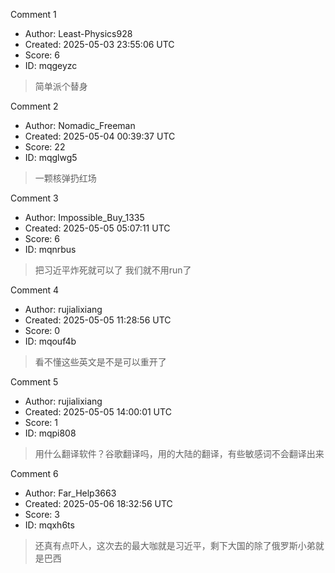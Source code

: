 Comment 1

- Author: Least-Physics928
- Created: 2025-05-03 23:55:06 UTC
- Score: 6
- ID: mqgeyzc

> 简单派个替身

Comment 2

- Author: Nomadic_Freeman
- Created: 2025-05-04 00:39:37 UTC
- Score: 22
- ID: mqglwg5

> 一颗核弹扔红场

Comment 3

- Author: Impossible_Buy_1335
- Created: 2025-05-05 05:07:11 UTC
- Score: 6
- ID: mqnrbus

> 把习近平炸死就可以了 我们就不用run了

Comment 4

- Author: rujialixiang
- Created: 2025-05-05 11:28:56 UTC
- Score: 0
- ID: mqouf4b

> 看不懂这些英文是不是可以重开了

Comment 5

- Author: rujialixiang
- Created: 2025-05-05 14:00:01 UTC
- Score: 1
- ID: mqpi808

> 用什么翻译软件？谷歌翻译吗，用的大陆的翻译，有些敏感词不会翻译出来

Comment 6

- Author: Far_Help3663
- Created: 2025-05-06 18:32:56 UTC
- Score: 3
- ID: mqxh6ts

> 还真有点吓人，这次去的最大咖就是习近平，剩下大国的除了俄罗斯小弟就是巴西
